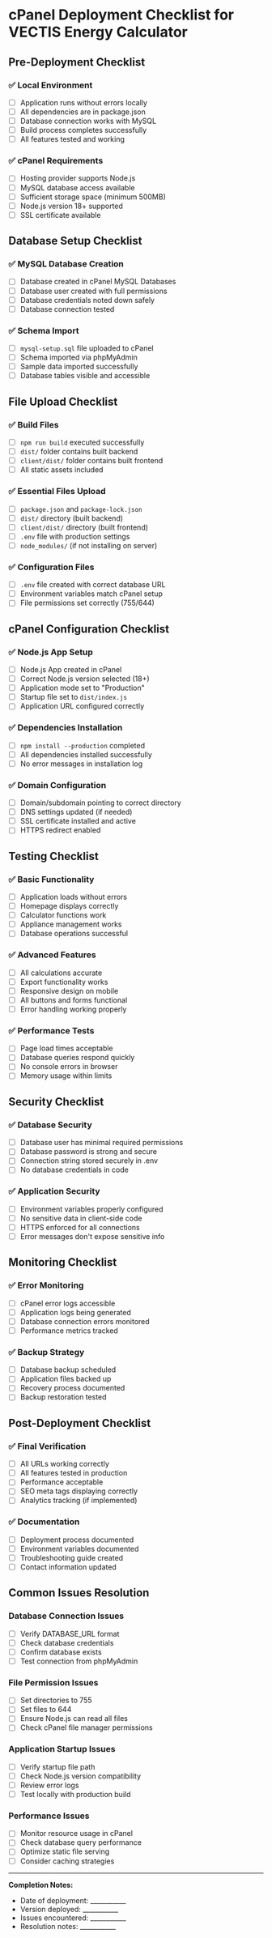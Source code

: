 # cPanel Deployment Checklist for VECTIS Energy Calculator

## Pre-Deployment Checklist

### ✅ Local Environment
- [ ] Application runs without errors locally
- [ ] All dependencies are in package.json
- [ ] Database connection works with MySQL
- [ ] Build process completes successfully
- [ ] All features tested and working

### ✅ cPanel Requirements
- [ ] Hosting provider supports Node.js
- [ ] MySQL database access available
- [ ] Sufficient storage space (minimum 500MB)
- [ ] Node.js version 18+ supported
- [ ] SSL certificate available

## Database Setup Checklist

### ✅ MySQL Database Creation
- [ ] Database created in cPanel MySQL Databases
- [ ] Database user created with full permissions
- [ ] Database credentials noted down safely
- [ ] Database connection tested

### ✅ Schema Import
- [ ] `mysql-setup.sql` file uploaded to cPanel
- [ ] Schema imported via phpMyAdmin
- [ ] Sample data imported successfully
- [ ] Database tables visible and accessible

## File Upload Checklist

### ✅ Build Files
- [ ] `npm run build` executed successfully
- [ ] `dist/` folder contains built backend
- [ ] `client/dist/` folder contains built frontend
- [ ] All static assets included

### ✅ Essential Files Upload
- [ ] `package.json` and `package-lock.json`
- [ ] `dist/` directory (built backend)
- [ ] `client/dist/` directory (built frontend)
- [ ] `.env` file with production settings
- [ ] `node_modules/` (if not installing on server)

### ✅ Configuration Files
- [ ] `.env` file created with correct database URL
- [ ] Environment variables match cPanel setup
- [ ] File permissions set correctly (755/644)

## cPanel Configuration Checklist

### ✅ Node.js App Setup
- [ ] Node.js App created in cPanel
- [ ] Correct Node.js version selected (18+)
- [ ] Application mode set to "Production"
- [ ] Startup file set to `dist/index.js`
- [ ] Application URL configured correctly

### ✅ Dependencies Installation
- [ ] `npm install --production` completed
- [ ] All dependencies installed successfully
- [ ] No error messages in installation log

### ✅ Domain Configuration
- [ ] Domain/subdomain pointing to correct directory
- [ ] DNS settings updated (if needed)
- [ ] SSL certificate installed and active
- [ ] HTTPS redirect enabled

## Testing Checklist

### ✅ Basic Functionality
- [ ] Application loads without errors
- [ ] Homepage displays correctly
- [ ] Calculator functions work
- [ ] Appliance management works
- [ ] Database operations successful

### ✅ Advanced Features
- [ ] All calculations accurate
- [ ] Export functionality works
- [ ] Responsive design on mobile
- [ ] All buttons and forms functional
- [ ] Error handling working properly

### ✅ Performance Tests
- [ ] Page load times acceptable
- [ ] Database queries respond quickly
- [ ] No console errors in browser
- [ ] Memory usage within limits

## Security Checklist

### ✅ Database Security
- [ ] Database user has minimal required permissions
- [ ] Database password is strong and secure
- [ ] Connection string stored securely in .env
- [ ] No database credentials in code

### ✅ Application Security
- [ ] Environment variables properly configured
- [ ] No sensitive data in client-side code
- [ ] HTTPS enforced for all connections
- [ ] Error messages don't expose sensitive info

## Monitoring Checklist

### ✅ Error Monitoring
- [ ] cPanel error logs accessible
- [ ] Application logs being generated
- [ ] Database connection errors monitored
- [ ] Performance metrics tracked

### ✅ Backup Strategy
- [ ] Database backup scheduled
- [ ] Application files backed up
- [ ] Recovery process documented
- [ ] Backup restoration tested

## Post-Deployment Checklist

### ✅ Final Verification
- [ ] All URLs working correctly
- [ ] All features tested in production
- [ ] Performance acceptable
- [ ] SEO meta tags displaying correctly
- [ ] Analytics tracking (if implemented)

### ✅ Documentation
- [ ] Deployment process documented
- [ ] Environment variables documented
- [ ] Troubleshooting guide created
- [ ] Contact information updated

## Common Issues Resolution

### Database Connection Issues
- [ ] Verify DATABASE_URL format
- [ ] Check database credentials
- [ ] Confirm database exists
- [ ] Test connection from phpMyAdmin

### File Permission Issues
- [ ] Set directories to 755
- [ ] Set files to 644
- [ ] Ensure Node.js can read all files
- [ ] Check cPanel file manager permissions

### Application Startup Issues
- [ ] Verify startup file path
- [ ] Check Node.js version compatibility
- [ ] Review error logs
- [ ] Test locally with production build

### Performance Issues
- [ ] Monitor resource usage in cPanel
- [ ] Check database query performance
- [ ] Optimize static file serving
- [ ] Consider caching strategies

---

**Completion Notes:**
- Date of deployment: ___________
- Version deployed: ___________
- Issues encountered: ___________
- Resolution notes: ___________